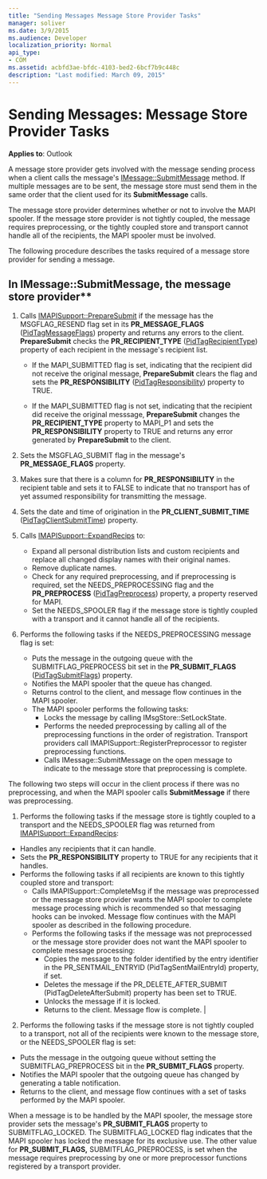 ```yaml
---
title: "Sending Messages Message Store Provider Tasks"
manager: soliver
ms.date: 3/9/2015
ms.audience: Developer
localization_priority: Normal
api_type:
- COM
ms.assetid: acbfd3ae-bfdc-4103-bed2-6bcf7b9c448c
description: "Last modified: March 09, 2015"
---
```


# Sending Messages: Message Store Provider Tasks

**Applies to**: Outlook 
  
A message store provider gets involved with the message sending process when a client calls the message's [IMessage::SubmitMessage](imessage-submitmessage.md) method. If multiple messages are to be sent, the message store must send them in the same order that the client used for its **SubmitMessage** calls. 
  
The message store provider determines whether or not to involve the MAPI spooler. If the message store provider is not tightly coupled, the message requires preprocessing, or the tightly coupled store and transport cannot handle all of the recipients, the MAPI spooler must be involved. 
  
The following procedure describes the tasks required of a message store provider for sending a message. 
  
## In IMessage::SubmitMessage, the message store provider**
  
1. Calls [IMAPISupport::PrepareSubmit](imapisupport-preparesubmit.md) if the message has the MSGFLAG_RESEND flag set in its **PR_MESSAGE_FLAGS** ([PidTagMessageFlags](pidtagmessageflags-canonical-property.md)) property and returns any errors to the client. **PrepareSubmit** checks the **PR_RECIPIENT_TYPE** ([PidTagRecipientType](pidtagrecipienttype-canonical-property.md)) property of each recipient in the message's recipient list.
    
   - If the MAPI_SUBMITTED flag is set, indicating that the recipient did not receive the original message, **PrepareSubmit** clears the flag and sets the **PR_RESPONSIBILITY** ([PidTagResponsibility](pidtagresponsibility-canonical-property.md)) property to TRUE. 
    
   - If the MAPI_SUBMITTED flag is not set, indicating that the recipient did receive the original messsage, **PrepareSubmit** changes the **PR_RECIPIENT_TYPE** property to MAPI_P1 and sets the **PR_RESPONSIBILITY** property to TRUE and returns any error generated by **PrepareSubmit** to the client. 
    
2. Sets the MSGFLAG_SUBMIT flag in the message's **PR_MESSAGE_FLAGS** property. 
    
3. Makes sure that there is a column for **PR_RESPONSIBILITY** in the recipient table and sets it to FALSE to indicate that no transport has of yet assumed responsibility for transmitting the message. 
    
4. Sets the date and time of origination in the **PR_CLIENT_SUBMIT_TIME** ([PidTagClientSubmitTime](pidtagclientsubmittime-canonical-property.md)) property.
    
5. Calls [IMAPISupport::ExpandRecips](imapisupport-expandrecips.md) to: 
    
   - Expand all personal distribution lists and custom recipients and replace all changed display names with their original names.
   - Remove duplicate names.
   - Check for any required preprocessing, and if preprocessing is required, set the NEEDS_PREPROCESSING flag and the **PR_PREPROCESS** ([PidTagPreprocess](pidtagpreprocess-canonical-property.md)) property, a property reserved for MAPI. 
   - Set the NEEDS_SPOOLER flag if the message store is tightly coupled with a transport and it cannot handle all of the recipients. 
    
6. Performs the following tasks if the NEEDS_PREPROCESSING message flag is set:
    
   - Puts the message in the outgoing queue with the SUBMITFLAG_PREPROCESS bit set in the **PR_SUBMIT_FLAGS** ([PidTagSubmitFlags](pidtagsubmitflags-canonical-property.md)) property.
   - Notifies the MAPI spooler that the queue has changed.
   - Returns control to the client, and message flow continues in the MAPI spooler. 
   - The MAPI spooler performs the following tasks:
     - Locks the message by calling IMsgStore::SetLockState. 
     - Performs the needed preprocessing by calling all of the preprocessing functions in the order of registration. Transport providers call IMAPISupport::RegisterPreprocessor to register preprocessing functions. 
     - Calls IMessage::SubmitMessage on the open message to indicate to the message store that preprocessing is complete.
   
The following two steps will occur in the client process if there was no preprocessing, and when the MAPI spooler calls **SubmitMessage** if there was preprocessing. 
  
1. Performs the following tasks if the message store is tightly coupled to a transport and the NEEDS_SPOOLER flag was returned from [IMAPISupport::ExpandRecips](imapisupport-expandrecips.md):
    
  - Handles any recipients that it can handle.
  - Sets the **PR_RESPONSIBILITY** property to TRUE for any recipients that it handles. 
  - Performs the following tasks if all recipients are known to this tightly coupled store and transport:
    - Calls IMAPISupport::CompleteMsg if the message was preprocessed or the message store provider wants the MAPI spooler to complete message processing which is recommended so that messaging hooks can be invoked. Message flow continues with the MAPI spooler as described in the following procedure.  
    - Performs the following tasks if the message was not preprocessed or the message store provider does not want the MAPI spooler to complete message processing:
      - Copies the message to the folder identified by the entry identifier in the PR_SENTMAIL_ENTRYID (PidTagSentMailEntryId) property, if set.
      - Deletes the message if the PR_DELETE_AFTER_SUBMIT (PidTagDeleteAfterSubmit) property has been set to TRUE.
      - Unlocks the message if it is locked.
      - Returns to the client. Message flow is complete.  |
   
2. Performs the following tasks if the message store is not tightly coupled to a transport, not all of the recipients were known to the message store, or the NEEDS_SPOOLER flag is set:
    
  - Puts the message in the outgoing queue without setting the SUBMITFLAG_PREPROCESS bit in the **PR_SUBMIT_FLAGS** property. 
  - Notifies the MAPI spooler that the outgoing queue has changed by generating a table notification. 
  - Returns to the client, and message flow continues with a set of tasks performed by the MAPI spooler.
    
When a message is to be handled by the MAPI spooler, the message store provider sets the message's **PR_SUBMIT_FLAGS** property to SUBMITFLAG_LOCKED. The SUBMITFLAG_LOCKED flag indicates that the MAPI spooler has locked the message for its exclusive use. The other value for **PR_SUBMIT_FLAGS,** SUBMITFLAG_PREPROCESS, is set when the message requires preprocessing by one or more preprocessor functions registered by a transport provider. 
  

